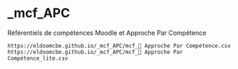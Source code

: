 # _mcf_APC
Référentiels de compétences Moodle et Approche Par Compétence

`https://eldoomcbe.github.io/_mcf_APC/mcf_🤹 Approche Par Compétence.csv`
`https://eldoomcbe.github.io/_mcf_APC/mcf_🤹 Approche Par Compétence_lite.csv`
